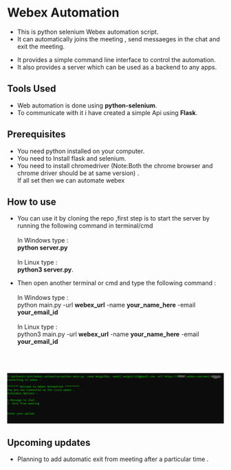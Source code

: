 <h1> Webex Automation </h1>

- This is python selenium Webex automation script.
- It can automatically joins the meeting , send messaeges in the chat and exit the meeting.

* It provides a simple command line interface to control the automation.
* It also provides a server which can be used as a backend to any apps.

<h2>Tools Used </h2>

- Web automation is done using <b>python-selenium</b>.
- To communicate with it i have created a simple Api using <b>Flask</b>.

<h2>Prerequisites</h2>

- You need python installed on your computer.
- You need to Install flask and selenium.
- You need to install chromedriver (Note:Both the chrome browser and chrome driver should be at same version) .<br>
  If all set then we can automate webex

<h2>How to use</h2>

- You can use it by cloning the repo ,first step is to start the server by running the following command in terminal/cmd<br><br>
  In Windows type :<br>
  <b>python server.py</b><br><br>
  In Linux type :<br>
  <b> python3 server.py</b>.

- Then open another terminal or cmd and type the following command :<br><br>
In Windows type :<br>
python main.py -url <b>webex_url</b> -name <b>your_name_here</b> -email <b>your_email_id</b> <br><br>
In Linux type :<br>
python3 main.py -url <b>webex_url</b> -name <b>your_name_here</b> -email <b>your_email_id</b> <br><br>
<br><br>
<img src="output1.PNG" placeholder="Sample output">
<h2> Upcoming updates </h2>

* Planning to add automatic exit from meeting after a particular time .

